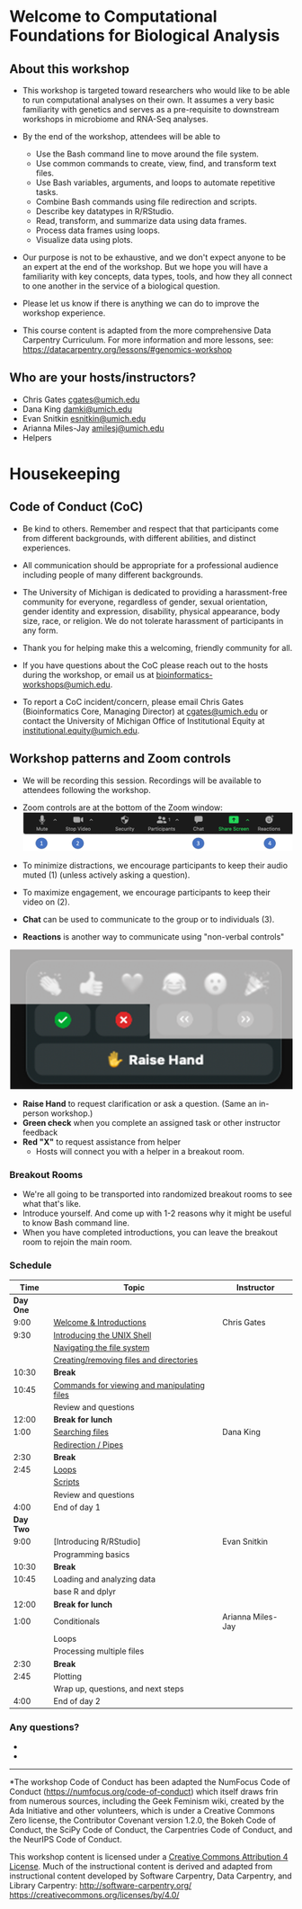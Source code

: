 # Welcome to Computational Foundations for Biological Analysis

## About this workshop

- This workshop is targeted toward researchers who would like to be able to run
  computational analyses on their own. It assumes a very basic familiarity with
  genetics and serves as a pre-requisite to downstream workshops in microbiome
  and RNA-Seq analyses.

- By the end of the workshop, attendees will be able to
  - Use the Bash command line to move around the file system.
  - Use common commands to create, view, find, and transform text files.
  - Use Bash variables, arguments, and loops to automate repetitive tasks.
  - Combine Bash commands using file redirection and scripts.
  - Describe key datatypes in R/RStudio.
  - Read, transform, and summarize data using data frames.
  - Process data frames using loops.
  - Visualize data using plots.


- Our purpose is not to be exhaustive, and we don't expect anyone to be an expert
  at the end of the workshop. But we hope you will have a familiarity with key
  concepts, data types, tools, and how they all connect to one another in the
  service of a biological question.


- Please let us know if there is anything we can do to improve the workshop
  experience.

- This course content is adapted from the more comprehensive Data Carpentry
  Curriculum. For more information and more lessons, see:
  https://datacarpentry.org/lessons/#genomics-workshop

## Who are your hosts/instructors?

- Chris Gates cgates@umich.edu
- Dana King damki@umich.edu
- Evan Snitkin esnitkin@umich.edu
- Arianna Miles-Jay amilesj@umich.edu
- Helpers


# Housekeeping

## Code of Conduct (CoC)

- Be kind to others. Remember and respect that that participants come from
  different backgrounds, with different abilities, and distinct experiences.

- All communication should be appropriate for a professional audience including people of many
  different backgrounds.

- The University of Michigan is dedicated to providing a harassment-free community for everyone,
  regardless of gender, sexual orientation, gender identity and expression, disability, physical
  appearance, body size, race, or religion. We do not tolerate harassment of participants in any
  form.

- Thank you for helping make this a welcoming, friendly community for all.

- If you have questions about the CoC please reach out to the hosts during the workshop, or
  email us at bioinformatics-workshops@umich.edu.

- To report a CoC incident/concern, please email Chris Gates (Bioinformatics Core, Managing
  Director) at cgates@umich.edu or contact the University of Michigan Office of Institutional
  Equity at institutional.equity@umich.edu.


## Workshop patterns and Zoom controls

- We will be recording this session. Recordings will be available to attendees following
  the workshop.

- Zoom controls are at the bottom of the Zoom window:
![Zoom controls](images/Module00_zoom_controls.png)

- To minimize distractions, we encourage participants to keep their audio muted (1) (unless
  actively asking a question).
- To maximize engagement, we encourage participants to keep their video on (2).
- **Chat** can be used to communicate to the group or to individuals (3).
- **Reactions** is another way to communicate using "non-verbal controls"

![Zoom non verbals](images/Module00_zoom_nonverbals.png)

  - **Raise Hand** to request clarification or ask a question. (Same an in-person workshop.)
  - **Green check** when you complete an assigned task or other instructor feedback
  - **Red "X"** to request assistance from helper
    - Hosts will connect you with a helper in a breakout room.

### Breakout Rooms

- We're all going to be transported into randomized breakout rooms to see what that's like.
- Introduce yourself. And come up with 1-2 reasons why it might be useful to know Bash command line.
- When you have completed introductions, you can leave the breakout room to rejoin the main room.


### Schedule

| Time | Topic | Instructor |
| ---- | ----------------- | ---------- |
| **Day One** |
| 9:00 | [Welcome & Introductions](https://umich-brcf-bioinf.github.io/2021-04-19-umich-computationalFoundations/site/Module00_Introduction) | Chris Gates |
| 9:30 | [Introducing the UNIX Shell](https://datacarpentry.org/shell-genomics/01-introduction/index.html)
| | [Navigating the file system](https://datacarpentry.org/shell-genomics/02-the-filesystem/index.html)
| | [Creating/removing files and directories](https://datacarpentry.org/shell-genomics/03-working-with-files/index.html)
| 10:30 | **Break**
| 10:45 | [Commands for viewing and manipulating files](https://datacarpentry.org/shell-genomics/03-working-with-files/index.html)
| | Review and questions
| 12:00 | **Break for lunch**
| 1:00 | [Searching files](https://datacarpentry.org/shell-genomics/04-redirection/index.html) | Dana King |
| | [Redirection / Pipes](https://datacarpentry.org/shell-genomics/04-redirection/index.html)
| 2:30 | **Break**
| 2:45 | [Loops](http://swcarpentry.github.io/shell-novice/05-loop/index.html)
| | [Scripts](http://swcarpentry.github.io/shell-novice/06-script/index.html)
| | Review and questions
| 4:00 | End of day 1
| **Day Two** |
| 9:00 | [Introducing R/RStudio] | Evan Snitkin |
| | Programming basics
| 10:30 | **Break**
| 10:45 | Loading and analyzing data
| | base R and dplyr
| 12:00 | **Break for lunch**
| 1:00 | Conditionals | Arianna Miles-Jay |
| | Loops
| | Processing multiple files
| 2:30 | **Break**
| 2:45 | Plotting
| | Wrap up, questions, and next steps
| 4:00 | End of day 2



### Any questions?
 -
 -


---

*The workshop Code of Conduct has been adapted the NumFocus Code of Conduct (https://numfocus.org/code-of-conduct) which itself draws frin from numerous sources, including the Geek Feminism wiki, created by the Ada Initiative and other volunteers, which is under a Creative Commons Zero license, the Contributor Covenant version 1.2.0, the Bokeh Code of Conduct, the SciPy Code of Conduct, the Carpentries Code of Conduct, and the NeurIPS Code of Conduct.

This workshop content is licensed under a [Creative Commons Attribution 4 License](https://creativecommons.org/licenses/by/4.0/).
Much of the instructional content is derived and adapted from instructional content developed by Software Carpentry, Data Carpentry, and Library Carpentry:
http://software-carpentry.org/
https://creativecommons.org/licenses/by/4.0/
